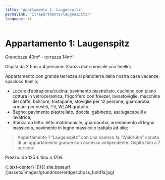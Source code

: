 ```yaml
---
title: 'Apartamento 1: Laugenspitz'
permalink: 'it/apartments/laugenspitz/'
language: it
---
```


# Appartamento 1: Laugenspitz

Grandezza 40m² - terrazza 14m²

Ospita da  2 fino a 4 persone: Stanza matrimoniale con tinello;

Appartamento con grande terrazza al pianoterra della nostra casa vacanze, spazioso tinello;

* Locale d’abitazione/cucina: pavimento piastrellato, cucinino con piano cottura in vetroceramica, frigorifero con freezer, lavastoviglie, macchina del caffè, bollitore, tostapane, stoviglie per 12 persone, guardaroba, armadi per vestiti, TV, WLAN gratuito;
* Bagno: pavimento piastrellato, doccia, gabinetto, asciugacapelli e lavatrice;
* Stanza da letto: letto matrimoniale, guardaroba, arredamento di legno massiccio, pavimento in legno massiccio trattato ad olio;

> Appartamento 1 “Laugenspitz” con una camera 1a “Waldruhe” consta di un appartamento grande con accesso indipendente. Ospita fino a 7 persone.

Prezzo: da 125 € fino a 170€

{:.text-center}
![]({{ site.baseurl }}assets/images/grundrisse/erdgeschoss_1und1a.jpg)
